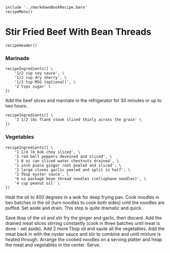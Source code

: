 ~~~ markdown-script
include '../markdownBookRecipe.bare'
recipeMenu()
~~~

# Stir Fried Beef With Bean Threads

~~~ markdown-script
recipeHeader()
~~~

### Marinade

~~~ markdown-script
recipeIngredients([ \
    '1/2 cup soy sauce', \
    '1/2 cup dry sherry', \
    '1/2 tsp MSG (optional)', \
    '2 tsps sugar' \
])
~~~

Add the beef slices and marinate in the refrigerator for 30 minutes or up to two hours.

~~~ markdown-script
recipeIngredients([ \
    '2 1/2 lbs flank steak sliced thinly across the grain' \
])
~~~


### Vegetables

~~~ markdown-script
recipeIngredients([ \
    '1 1/4 lb bok choy sliced', \
    '2 red bell peppers deveined and sliced', \
    '1 8 oz can sliced water chestnuts drained', \
    '1 inch piece ginger root pealed and sliced', \
    '2 large cloves garlic peeled and split in half', \
    '2 Tbsp oyster sauce', \
    '6 oz package bean thread noodles (cellophane noodles)', \
    '4 cup peanut oil' \
])
~~~

Heat the oil to 400 degrees in a wok for deep frying pan. Cook noodles in two batches in the oil
(turn noodles to cook both sides) until the noodles are puffed. Set aside and drain. This step is
quite dramatic and quick.

Save tbsp of the oil and stir fry the ginger and garlic, then discard. Add the drained meat slices
stirring constantly (cook in three batches until meat is done - set aside). Add 2 more Tbsp oil and
saute all the vegetables. Add the meat back in with the oyster sauce and stir to combine and until
mixture is heated through. Arrange the cooked noodles on a serving platter and heap the meat and
vegetables in the center. Serve.
